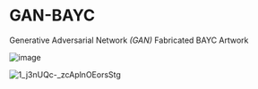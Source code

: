 # GAN-BAYC
Generative Adversarial Network *(GAN)* Fabricated BAYC Artwork

![image](https://user-images.githubusercontent.com/78232682/173234686-8f48b45e-007a-4ef1-b182-19013ed3e58d.png)



![1_j3nUQc-_zcAplnOEorsStg](https://user-images.githubusercontent.com/78232682/173234816-dd1dba08-6da1-4462-8041-80af048d0037.png)

